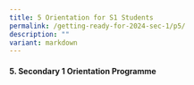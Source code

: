 ```yaml
---
title: 5 Orientation for S1 Students
permalink: /getting-ready-for-2024-sec-1/p5/
description: ""
variant: markdown
---
```

#### 5. Secondary 1 Orientation Programme
